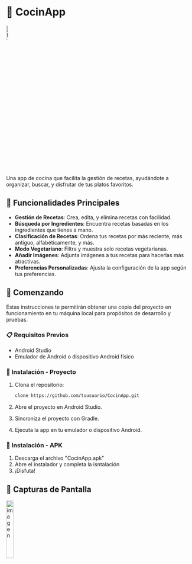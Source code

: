 # 🍳 CocinApp

<img src="https://github.com/user-attachments/assets/cdb14401-7f0c-47ed-8bdf-0f8a9b2b7c20" alt="logo" width="10%" />

Una app de cocina que facilita la gestión de recetas, ayudándote a organizar, buscar, y disfrutar de tus platos favoritos.

## 📱 Funcionalidades Principales

- **Gestión de Recetas**: Crea, edita, y elimina recetas con facilidad.
- **Búsqueda por Ingredientes**: Encuentra recetas basadas en los ingredientes que tienes a mano.
- **Clasificación de Recetas**: Ordena tus recetas por más reciente, más antiguo, alfabéticamente, y más.
- **Modo Vegetariano**: Filtra y muestra solo recetas vegetarianas.
- **Añadir Imágenes**: Adjunta imágenes a tus recetas para hacerlas más atractivas.
- **Preferencias Personalizadas**: Ajusta la configuración de la app según tus preferencias.

## 🚀 Comenzando

Estas instrucciones te permitirán obtener una copia del proyecto en funcionamiento en tu máquina local para propósitos de desarrollo y pruebas.

### 📋 Requisitos Previos

- Android Studio
- Emulador de Android o dispositivo Android físico

### 🔧 Instalación - Proyecto

1. Clona el repositorio:
    ```bash git
    clone https://github.com/tuusuario/CocinApp.git
2. Abre el proyecto en Android Studio.

2. Sincroniza el proyecto con Gradle.

3. Ejecuta la app en tu emulador o dispositivo Android.

### 🔧 Instalación - APK
1. Descarga el archivo "CocinApp.apk"
2. Abre el instalador y completa la isntalación
3. ¡Disfuta!

## 📸 Capturas de Pantalla

<img src="https://github.com/user-attachments/assets/1782309f-04b0-419d-89c3-3554ef47ec59" alt="imagen" width="20%" />

